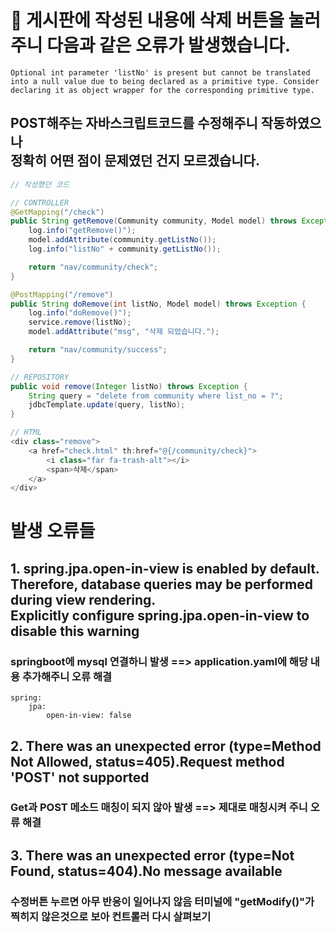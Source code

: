 # 🤔 게시판에 작성된 내용에 삭제 버튼을 눌러 주니 다음과 같은 오류가 발생했습니다. 
```
Optional int parameter 'listNo' is present but cannot be translated into a null value due to being declared as a primitive type. Consider declaring it as object wrapper for the corresponding primitive type.
```
## POST해주는 자바스크립트코드를 수정해주니 작동하였으나 <br> 정확히 어떤 점이 문제였던 건지 모르겠습니다.

```java
// 작성했던 코드

// CONTROLLER
@GetMapping("/check")
public String getRemove(Community community, Model model) throws Exception {
    log.info("getRemove()");
    model.addAttribute(community.getListNo());
    log.info("listNo" + community.getListNo());

    return "nav/community/check";
}

@PostMapping("/remove")
public String doRemove(int listNo, Model model) throws Exception {
    log.info("doRemove()");
    service.remove(listNo);
    model.addAttribute("msg", "삭제 되었습니다.");

    return "nav/community/success";
}

// REPOSITORY
public void remove(Integer listNo) throws Exception {
    String query = "delete from community where list_no = ?";
    jdbcTemplate.update(query, listNo);
}

// HTML
<div class="remove">
    <a href="check.html" th:href="@{/community/check}">
        <i class="far fa-trash-alt"></i>
        <span>삭제</span>
    </a>
</div>
```

# 발생 오류들
## 1. spring.jpa.open-in-view is enabled by default. <br> Therefore, database queries may be performed during view rendering. <br> Explicitly configure spring.jpa.open-in-view to disable this warning

### springboot에 mysql 연결하니 발생 ==> **application.yaml**에 해당 내용 추가해주니 오류 해결
```
spring:
    jpa:
        open-in-view: false
```

## 2. There was an unexpected error (type=Method Not Allowed, status=405).Request method 'POST' not supported

### Get과 POST 메소드 매칭이 되지 않아 발생 ==> 제대로 매칭시켜 주니 오류 해결

## 3. There was an unexpected error (type=Not Found, status=404).No message available

### 수정버튼 누르면 아무 반응이 일어나지 않음 터미널에 "getModify()"가 찍히지 않은것으로 보아 컨트롤러 다시 살펴보기